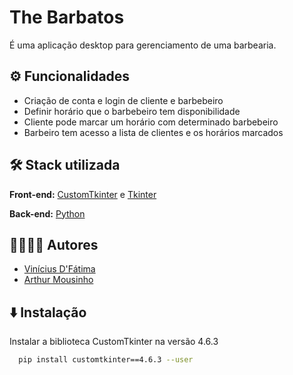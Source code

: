 # The Barbatos

É uma aplicação desktop para gerenciamento de uma barbearia.


## ⚙️ Funcionalidades

- Criação de conta e login de cliente e barbebeiro
- Definir horário que o barbebeiro tem disponibilidade
- Cliente pode marcar um horário com determinado barbebeiro
- Barbeiro tem acesso a lista de clientes e os horários marcados


## 🛠️ Stack utilizada

**Front-end:** [CustomTkinter](https://github.com/TomSchimansky/CustomTkinter) e [Tkinter](https://docs.python.org/3/library/tkinter.html) 

**Back-end:** [Python](https://www.python.org/)

## 👨‍💻👨‍💻 Autores

- [Vinícius D'Fátima](https://github.com/Vinicius-Software1344)
- [Arthur Mousinho](https://github.com/arthurmousinho)



## ⬇️ Instalação

Instalar a biblioteca CustomTkinter na versão 4.6.3

```bash
  pip install customtkinter==4.6.3 --user
```
    